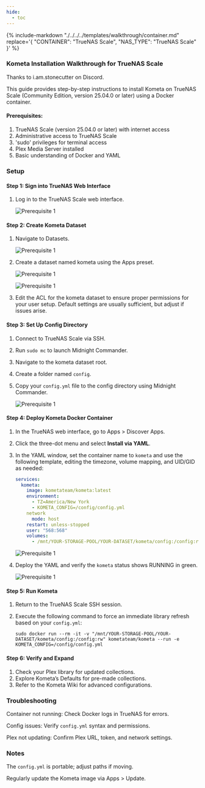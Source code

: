 ```yaml
---
hide:
  - toc
---
```

{%
    include-markdown "./../../../templates/walkthrough/container.md"
    replace='{
        "CONTAINER": "TrueNAS Scale",
        "NAS_TYPE": "TrueNAS Scale"
    }'
%}

### Kometa Installation Walkthrough for TrueNAS Scale

Thanks to i.am.stonecutter on Discord.

This guide provides step-by-step instructions to install Kometa on TrueNAS Scale (Community Edition, version 25.04.0 or later) using a Docker container.

#### Prerequisites:

1. TrueNAS Scale (version 25.04.0 or later) with internet access
2. Administrative access to TrueNAS Scale
3. 'sudo' privileges for terminal access
4. Plex Media Server installed
5. Basic understanding of Docker and YAML

### Setup

#### Step 1: Sign into TrueNAS Web Interface

1. Log in to the TrueNAS Scale web interface.

    ![Prerequisite 1](./../../../assets/images/kometa/install/truenas/truenas-step-1.png)

#### Step 2: Create Kometa Dataset

1. Navigate to Datasets.

    ![Prerequisite 1](./../../../assets/images/kometa/install/truenas/truenas-step-2a.png)

2. Create a dataset named kometa using the Apps preset.

    ![Prerequisite 1](./../../../assets/images/kometa/install/truenas/truenas-step-2b.png)

    ![Prerequisite 1](./../../../assets/images/kometa/install/truenas/truenas-step-2c.png)

3. Edit the ACL for the kometa dataset to ensure proper permissions for your user setup. Default settings are usually sufficient, but adjust if issues arise.

#### Step 3: Set Up Config Directory

1. Connect to TrueNAS Scale via SSH.
2. Run `sudo mc` to launch Midnight Commander.
3. Navigate to the kometa dataset root.
4. Create a folder named `config`.
5. Copy your `config.yml` file to the config directory using Midnight Commander.

    ![Prerequisite 1](./../../../assets/images/kometa/install/truenas/truenas-step-3.png)

#### Step 4: Deploy Kometa Docker Container

1. In the TrueNAS web interface, go to Apps > Discover Apps.
2. Click the three-dot menu and select **Install via YAML**.
3. In the YAML window, set the container name to `kometa` and use the following template, editing the timezone, volume mapping, and UID/GID as needed:

    ```yaml
    services:
      kometa:
        image: kometateam/kometa:latest
        environment:
          - TZ=America/New York
          - KOMETA_CONFIG=/config/config.yml
        network
          mode: host
        restart: unless-stopped
        user: "568:568"
        volumes:
          - /mnt/YOUR-STORAGE-POOL/YOUR-DATASET/kometa/config:/config:rw
    ```

    ![Prerequisite 1](./../../../assets/images/kometa/install/truenas/truenas-step-4a.png)

4. Deploy the YAML and verify the `kometa` status shows RUNNING in green.

    ![Prerequisite 1](./../../../assets/images/kometa/install/truenas/truenas-step-4b.png)

#### Step 5: Run Kometa

1. Return to the TrueNAS Scale SSH session.
2. Execute the following command to force an immediate library refresh based on your `config.yml`:

    ```
    sudo docker run --rm -it -v "/mnt/YOUR-STORAGE-POOL/YOUR-DATASET/kometa/config:/config:rw" kometateam/kometa --run -e KOMETA_CONFIG=/config/config.yml
    ```

#### Step 6: Verify and Expand

1. Check your Plex library for updated collections.
2. Explore Kometa’s Defaults for pre-made collections.
3. Refer to the Kometa Wiki for advanced configurations.

### Troubleshooting

Container not running: Check Docker logs in TrueNAS for errors.

Config issues: Verify `config.yml` syntax and permissions.

Plex not updating: Confirm Plex URL, token, and network settings.

### Notes

The `config.yml` is portable; adjust paths if moving.

Regularly update the Kometa image via Apps > Update.